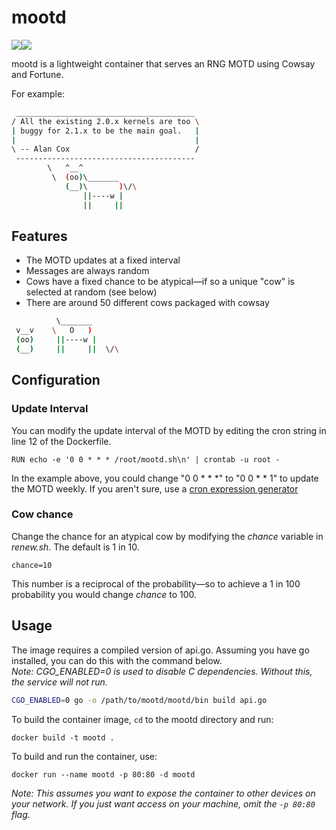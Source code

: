 # mootd

![](https://img.shields.io/badge/status-maintained-green)[![](https://img.shields.io/badge/release-v1.0.0_"Bongo"-blue)](https://github.com/samcole8/mootd/releases/latest)

mootd is a lightweight container that serves an RNG MOTD using Cowsay and Fortune.

For example:

```bash
 ________________________________________ 
/ All the existing 2.0.x kernels are too \
| buggy for 2.1.x to be the main goal.   |
|                                        |
\ -- Alan Cox                            /
 ---------------------------------------- 
        \   ^__^
         \  (oo)\_______
            (__)\       )\/\
                ||----w |
                ||     ||
```

## Features

- The MOTD updates at a fixed interval
- Messages are always random
- Cows have a fixed chance to be atypical—if so a unique "cow" is selected at random (see below)
- There are around 50 different cows packaged with cowsay

```bash
          \_______
 v__v    \   O   )
 (oo)     ||----w |
 (__)     ||     ||  \/\
```

## Configuration

### Update Interval

You can modify the update interval of the MOTD by editing the cron string in line 12 of the Dockerfile.

```RUN echo -e '0 0 * * * /root/mootd.sh\n' | crontab -u root -```

In the example above, you could change "0 0 * * *" to "0 0 * * 1" to update the MOTD weekly. If you aren't sure, use a [cron expression generator](https://crontab.guru/)

### Cow chance

Change the chance for an atypical cow by modifying the *chance* variable in *renew.sh*. The default is 1 in 10.

`chance=10`

This number is a reciprocal of the probability—so to achieve a 1 in 100 probability you would change *chance* to 100.

## Usage

The image requires a compiled version of api.go. Assuming you have go installed, you can do this with the command below.  
*Note: CGO_ENABLED=0 is used to disable C dependencies. Without this, the service will not run.* 

```bash
CGO_ENABLED=0 go -o /path/to/mootd/mootd/bin build api.go 
```

To build the container image, `cd` to the mootd directory and run:

`docker build -t mootd .`

To build and run the container, use:

`docker run --name mootd -p 80:80 -d mootd`

*Note: This assumes you want to expose the container to other devices on your network. If you just want access on your machine, omit the `-p 80:80` flag.*
